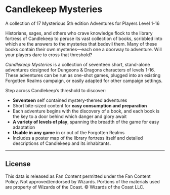 # Candlekeep Mysteries

A collection of 17 Mysterious 5th edition Adventures for Players Level 1-16

Historians, sages, and others who crave knowledge flock to the library fortress of Candlekeep to peruse its vast collection of books, scribbled into which are the answers to the mysteries that bedevil them. Many of these books contain their own mysteries—each one a doorway to adventure. Will your players dare to cross that threshold?

_Candlekeep Mysteries_ is a collection of seventeen short, stand-alone adventures designed for Dungeons & Dragons characters of levels 1-16\. These adventures can be run as one-shot games, plugged into an existing Forgotten Realms campaign, or easily adapted for other campaign settings.

Step across Candlekeep’s threshold to discover:

* **Seventeen** self contained mystery-themed adventures
* Short bite-sized content for **easy consumption and preparation**
* Each adventure begins with the discovery of a book, and each book is the key to a door behind which danger and glory await
* **A variety of levels of play**, spanning the breadth of the game for easy adaptation
* **Usable in any game** in or out of the Forgotten Realms
* Includes a poster map of the library fortress itself and detailed descriptions of Candlekeep and its inhabitants.

---

## License

This data is released as Fan Content permitted under the Fan Content Policy. Not approved/endorsed by Wizards. Portions of the materials used are property of Wizards of the Coast. © Wizards of the Coast LLC.
